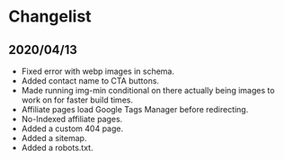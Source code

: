 Changelist
==========

## 2020/04/13

* Fixed error with webp images in schema.
* Added contact name to CTA buttons.
* Made running img-min conditional on there actually being images to work on for faster build times.
* Affiliate pages load Google Tags Manager before redirecting.
* No-Indexed affiliate pages.
* Added a custom 404 page.
* Added a sitemap.
* Added a robots.txt.